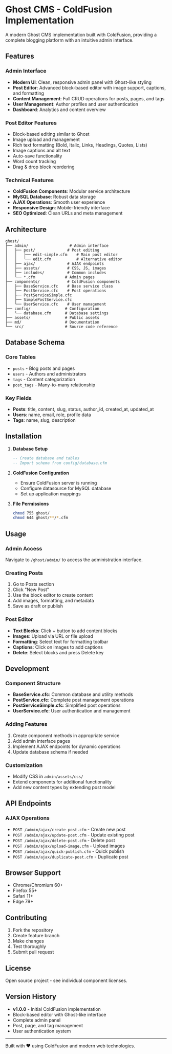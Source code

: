 # Ghost CMS - ColdFusion Implementation

A modern Ghost CMS implementation built with ColdFusion, providing a complete blogging platform with an intuitive admin interface.

## Features

### Admin Interface
- **Modern UI**: Clean, responsive admin panel with Ghost-like styling
- **Post Editor**: Advanced block-based editor with image support, captions, and formatting
- **Content Management**: Full CRUD operations for posts, pages, and tags
- **User Management**: Author profiles and user authentication
- **Dashboard**: Analytics and content overview

### Post Editor Features
- Block-based editing similar to Ghost
- Image upload and management
- Rich text formatting (Bold, Italic, Links, Headings, Quotes, Lists)
- Image captions and alt text
- Auto-save functionality
- Word count tracking
- Drag & drop block reordering

### Technical Features
- **ColdFusion Components**: Modular service architecture
- **MySQL Database**: Robust data storage
- **AJAX Operations**: Smooth user experience
- **Responsive Design**: Mobile-friendly interface
- **SEO Optimized**: Clean URLs and meta management

## Architecture

```
ghost/
├── admin/                  # Admin interface
│   ├── post/              # Post editing
│   │   ├── edit-simple.cfm    # Main post editor
│   │   └── edit.cfm           # Alternative editor
│   ├── ajax/              # AJAX endpoints
│   ├── assets/            # CSS, JS, images
│   ├── includes/          # Common includes
│   └── *.cfm             # Admin pages
├── components/            # ColdFusion components
│   ├── BaseService.cfc    # Base service class
│   ├── PostService.cfc    # Post operations
│   ├── PostServiceSimple.cfc
│   ├── SimplePostService.cfc
│   └── UserService.cfc    # User management
├── config/               # Configuration
│   └── database.cfm      # Database settings
├── assets/               # Public assets
├── md/                   # Documentation
└── src/                  # Source code reference
```

## Database Schema

### Core Tables
- `posts` - Blog posts and pages
- `users` - Authors and administrators  
- `tags` - Content categorization
- `post_tags` - Many-to-many relationship

### Key Fields
- **Posts**: title, content, slug, status, author_id, created_at, updated_at
- **Users**: name, email, role, profile data
- **Tags**: name, slug, description

## Installation

1. **Database Setup**
   ```sql
   -- Create database and tables
   -- Import schema from config/database.cfm
   ```

2. **ColdFusion Configuration**
   - Ensure ColdFusion server is running
   - Configure datasource for MySQL database
   - Set up application mappings

3. **File Permissions**
   ```bash
   chmod 755 ghost/
   chmod 644 ghost/**/*.cfm
   ```

## Usage

### Admin Access
Navigate to `/ghost/admin/` to access the administration interface.

### Creating Posts
1. Go to Posts section
2. Click "New Post"
3. Use the block editor to create content
4. Add images, formatting, and metadata
5. Save as draft or publish

### Post Editor
- **Text Blocks**: Click + button to add content blocks
- **Images**: Upload via URL or file upload
- **Formatting**: Select text for formatting toolbar
- **Captions**: Click on images to add captions
- **Delete**: Select blocks and press Delete key

## Development

### Component Structure
- **BaseService.cfc**: Common database and utility methods
- **PostService.cfc**: Complete post management operations
- **PostServiceSimple.cfc**: Simplified post operations
- **UserService.cfc**: User authentication and management

### Adding Features
1. Create component methods in appropriate service
2. Add admin interface pages
3. Implement AJAX endpoints for dynamic operations
4. Update database schema if needed

### Customization
- Modify CSS in `admin/assets/css/`
- Extend components for additional functionality
- Add new content types by extending post model

## API Endpoints

### AJAX Operations
- `POST /admin/ajax/create-post.cfm` - Create new post
- `POST /admin/ajax/update-post.cfm` - Update existing post
- `POST /admin/ajax/delete-post.cfm` - Delete post
- `POST /admin/ajax/upload-image.cfm` - Upload images
- `POST /admin/ajax/quick-publish.cfm` - Quick publish
- `POST /admin/ajax/duplicate-post.cfm` - Duplicate post

## Browser Support
- Chrome/Chromium 60+
- Firefox 55+
- Safari 11+
- Edge 79+

## Contributing

1. Fork the repository
2. Create feature branch
3. Make changes
4. Test thoroughly
5. Submit pull request

## License

Open source project - see individual component licenses.

## Version History

- **v1.0.0** - Initial ColdFusion implementation
- Block-based editor with Ghost-like interface
- Complete admin panel
- Post, page, and tag management
- User authentication system

---

Built with ❤️ using ColdFusion and modern web technologies.
